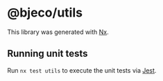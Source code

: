 # @bjeco/utils

This library was generated with [Nx](https://nx.dev).

## Running unit tests

Run `nx test utils` to execute the unit tests via [Jest](https://jestjs.io).
